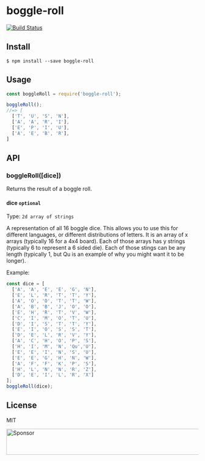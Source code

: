 # boggle-roll

[![Build Status](https://travis-ci.org/agarrharr/boggle-roll.svg?branch=master)](https://travis-ci.org/agarrharr/boggle-roll)

## Install

```
$ npm install --save boggle-roll
```

## Usage

```js
const boggleRoll = require('boggle-roll');

boggleRoll();
//=> [
  ['T', 'U', 'S', 'N'],
  ['A', 'A', 'R', 'I'],
  ['E', 'P', 'I', 'U'],
  ['A', 'E', 'B', 'R'],
]
```

## API

### boggleRoll([dice])

Returns the result of a boggle roll.

#### dice `optional`

Type: `2d array of strings`

A representation of all 16 boggle dice. This allows you to use this for different languages, or different distributions of letters. It is an array of x arrays (typically 16 for a 4x4 board). Each of those arrays has y strings (typically 6 to represent a 6 sided die). Each of those stings can be any length (typically 1, but Qu is an example of why you might want it to be longer).

Example:

```js
const dice = [
  ['A', 'A', 'E', 'E', 'G', 'N'],
  ['E', 'L', 'R', 'T', 'T', 'Y'],
  ['A', 'O', 'O', 'T', 'T', 'W'],
  ['A', 'B', 'B', 'J', 'O', 'O'],
  ['E', 'H', 'R', 'T', 'V', 'W'],
  ['C', 'I', 'M', 'O', 'T', 'U'],
  ['D', 'I', 'S', 'T', 'T', 'Y'],
  ['E', 'I', 'O', 'S', 'S', 'T'],
  ['D', 'E', 'L', 'R', 'V', 'Y'],
  ['A', 'C', 'H', 'O', 'P', 'S'],
  ['H', 'I', 'M', 'N', 'Qu','U'],
  ['E', 'E', 'I', 'N', 'S', 'U'],
  ['E', 'E', 'G', 'H', 'N', 'W'],
  ['A', 'F', 'F', 'K', 'P', 'S'],
  ['H', 'L', 'N', 'N', 'R', 'Z'],
  ['D', 'E', 'I', 'L', 'R', 'X']
];
boggleRoll(dice);
```

## License

MIT

<a href="https://app.codesponsor.io/link/3owRGftAkghuGdjHaa955zEJ/agarrharr/boggle-roll" rel="nofollow"><img src="https://app.codesponsor.io/embed/3owRGftAkghuGdjHaa955zEJ/agarrharr/boggle-roll.svg" style="width: 888px; height: 68px;" alt="Sponsor" /></a>
